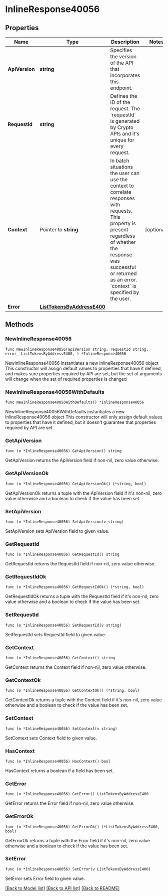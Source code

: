 # InlineResponse40056

## Properties

Name | Type | Description | Notes
------------ | ------------- | ------------- | -------------
**ApiVersion** | **string** | Specifies the version of the API that incorporates this endpoint. | 
**RequestId** | **string** | Defines the ID of the request. The &#x60;requestId&#x60; is generated by Crypto APIs and it&#39;s unique for every request. | 
**Context** | Pointer to **string** | In batch situations the user can use the context to correlate responses with requests. This property is present regardless of whether the response was successful or returned as an error. &#x60;context&#x60; is specified by the user. | [optional] 
**Error** | [**ListTokensByAddressE400**](ListTokensByAddressE400.md) |  | 

## Methods

### NewInlineResponse40056

`func NewInlineResponse40056(apiVersion string, requestId string, error_ ListTokensByAddressE400, ) *InlineResponse40056`

NewInlineResponse40056 instantiates a new InlineResponse40056 object
This constructor will assign default values to properties that have it defined,
and makes sure properties required by API are set, but the set of arguments
will change when the set of required properties is changed

### NewInlineResponse40056WithDefaults

`func NewInlineResponse40056WithDefaults() *InlineResponse40056`

NewInlineResponse40056WithDefaults instantiates a new InlineResponse40056 object
This constructor will only assign default values to properties that have it defined,
but it doesn't guarantee that properties required by API are set

### GetApiVersion

`func (o *InlineResponse40056) GetApiVersion() string`

GetApiVersion returns the ApiVersion field if non-nil, zero value otherwise.

### GetApiVersionOk

`func (o *InlineResponse40056) GetApiVersionOk() (*string, bool)`

GetApiVersionOk returns a tuple with the ApiVersion field if it's non-nil, zero value otherwise
and a boolean to check if the value has been set.

### SetApiVersion

`func (o *InlineResponse40056) SetApiVersion(v string)`

SetApiVersion sets ApiVersion field to given value.


### GetRequestId

`func (o *InlineResponse40056) GetRequestId() string`

GetRequestId returns the RequestId field if non-nil, zero value otherwise.

### GetRequestIdOk

`func (o *InlineResponse40056) GetRequestIdOk() (*string, bool)`

GetRequestIdOk returns a tuple with the RequestId field if it's non-nil, zero value otherwise
and a boolean to check if the value has been set.

### SetRequestId

`func (o *InlineResponse40056) SetRequestId(v string)`

SetRequestId sets RequestId field to given value.


### GetContext

`func (o *InlineResponse40056) GetContext() string`

GetContext returns the Context field if non-nil, zero value otherwise.

### GetContextOk

`func (o *InlineResponse40056) GetContextOk() (*string, bool)`

GetContextOk returns a tuple with the Context field if it's non-nil, zero value otherwise
and a boolean to check if the value has been set.

### SetContext

`func (o *InlineResponse40056) SetContext(v string)`

SetContext sets Context field to given value.

### HasContext

`func (o *InlineResponse40056) HasContext() bool`

HasContext returns a boolean if a field has been set.

### GetError

`func (o *InlineResponse40056) GetError() ListTokensByAddressE400`

GetError returns the Error field if non-nil, zero value otherwise.

### GetErrorOk

`func (o *InlineResponse40056) GetErrorOk() (*ListTokensByAddressE400, bool)`

GetErrorOk returns a tuple with the Error field if it's non-nil, zero value otherwise
and a boolean to check if the value has been set.

### SetError

`func (o *InlineResponse40056) SetError(v ListTokensByAddressE400)`

SetError sets Error field to given value.



[[Back to Model list]](../README.md#documentation-for-models) [[Back to API list]](../README.md#documentation-for-api-endpoints) [[Back to README]](../README.md)


